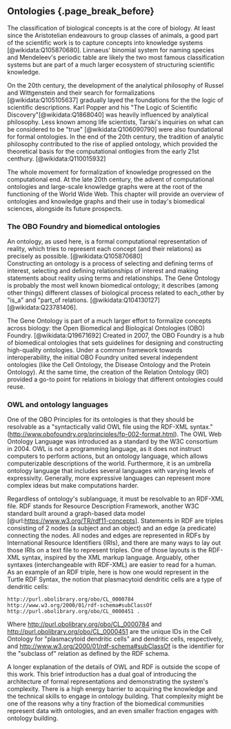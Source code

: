 ## Ontologies {.page_break_before}
<!-- - 1.2. Formal representation of knowledge and - 1.3. Knowledge Representation in biology --> 

The classification of biological concepts is at the core of biology. At least since the Aristotelian endeavours to group classes of animals, a good part of the scientific work is to capture concepts into knowledge systems   [@wikidata:Q105870680]. 
Linnaeus' binomial system for naming species and Mendeleev's periodic table are likely the two most famous classification systems but are part of a much larger ecosystem of structuring scientific knowledge. 

<!-- - 1.2.1. Descriptional logic and its historical context -->

On the 20th century, the development of the analytical philosophy of Russel and Wittgenstein and their search for formalizations  [@wikidata:Q105105637] gradually layed the foundations for the the logic of scientific descriptions.
Karl Popper and his "The Logic of Scientific Discovery"[@wikidata:Q1868040] was heavily influenced by analytical  philosophy.
Less known among life scientists, Tarski's inquiries on what can be considered to be "true" [@wikidata:Q106090790] were also foundational for formal ontologies. 
In the end of the 20th century, the tradition of analytic philosophy contributed to the rise of applied ontology, which provided the theoretical basis for the computational ontlogies from the early 21st centhury.  [@wikidata:Q110015932]

The whole movement for formalization of knowledge progressed on the computational end. At the late 20th century, the advent of computational ontologies and large-scale knowledge graphs were at the root of the functioning of the World Wide Web.
This chapter will provide an overview of ontologies and knowledge graphs and their use in today's biomedical sciences, alongside its future prospects. 

### The OBO Foundry and biomedical ontologies

An ontology, as used here, is a formal computational representation of reality, which tries to represent each concept (and their relations) as precisely as possible.  [@wikidata:Q105870680]  
Constructing an ontology is a process of selecting and defining terms of interest, selecting and defining relationships of interest and making statements about reality using terms and relationships. 
The Gene Ontology is probably the most well known biomedical ontology; it describes (among other things) different classes of biological process related to each_other by "is_a" and "part_of relations. [@wikidata:Q104130127] [@wikidata:Q23781406].


The Gene Ontology is part of a much larger effort to formalize concepts across biology: the Open Biomedical and Biological Ontologies (OBO) Foundry. [@wikidata:Q19671692]
Created in 2007, the OBO Foundry is a hub of biomedical ontologies that sets guidelines for designing and constructing high-quality ontologies. 
Under a common framework towards interoperability, the initial OBO Foundry united several independent ontologies (like the Cell Ontology, the Disease Ontology and the Protein Ontology). 
At the same time, the creation of the Relation Ontology (RO) provided a go-to point for relations in biology that different ontologies could reuse.

### OWL and ontology languages 
One of the OBO Principles for its ontologies is that they should be resolvable as a "syntactically valid OWL file using the RDF-XML syntax." (http://www.obofoundry.org/principles/fp-002-format.html). 
The OWL Web Ontology Language was introduced as a standard by the W3C consortium in 2004. 
OWL is not a programming language, as it does not instruct computers to perform actions, but an ontology language, which allows computerizable descriptions of the world. 
Furthermore, it is an umbrella ontology language that includes several languages with varying levels of expressivity. 
Generally, more expressive languages can represent more complex ideas but make computations harder.

Regardless of ontology's sublanguage, it must be resolvable to an RDF-XML file. 
RDF stands for Resource Description Framework, another W3C standard built around a graph-based data model [@url:https://www.w3.org/TR/rdf11-concepts]. 
Statements in RDF are triples consisting of 2 nodes (a subject and an object) and an edge (a predicate) connecting the nodes. 
All nodes and edges are represented in RDFs by International Resource Identifiers (IRIs), and there are many ways to lay out those IRIs on a text file to represent triples. 
One of those layouts is the RDF-XML syntax, inspired by the XML markup language. 
Arguably, other syntaxes (interchangeable with RDF-XML) are easier to read for a human. 
As an example of an RDF triple, here is how one would represent in the Turtle RDF Syntax, the notion that plasmacytoid dendritic cells are a type of dendritic cells:

```
http://purl.obolibrary.org/obo/CL_0000784  http://www.w3.org/2000/01/rdf-schema#subClassOf  http://purl.obolibrary.org/obo/CL_0000451 .
```
Where http://purl.obolibrary.org/obo/CL_0000784 and  http://purl.obolibrary.org/obo/CL_0000451  are the unique IDs in the Cell Ontology for "plasmacytoid dendritic cells" and dendritic cells, respectively, and http://www.w3.org/2000/01/rdf-schema#subClassOf is the identifier for the "subclass of" relation as defined by the RDF schema. 

A longer explanation of the details of OWL and RDF is outside the scope of this work. 
This brief introduction has a dual goal of introducing the architecture of formal representations and demonstrating the system's complexity.
There is a high energy barrier to acquiring the knowledge and the technical skills to engage in ontology building. 
That complexity might be one of the reasons why a tiny fraction of the biomedical communities represent data with ontologies, and an even smaller fraction engages with ontology building. 